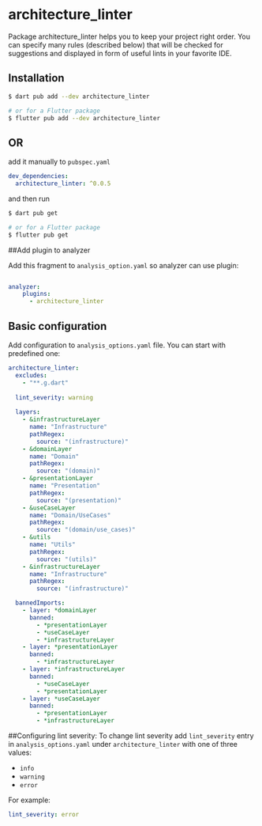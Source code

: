 <!-- 
This README describes the package. If you publish this package to pub.dev,
this README's contents appear on the landing page for your package.

For information about how to write a good package README, see the guide for
[writing package pages](https://dart.dev/guides/libraries/writing-package-pages). 

For general information about developing packages, see the Dart guide for
[creating packages](https://dart.dev/guides/libraries/create-library-packages)
and the Flutter guide for
[developing packages and plugins](https://flutter.dev/developing-packages). 
-->
# architecture_linter

Package architecture_linter helps you to keep your project right order. You can specify many rules (described below) that will be checked for suggestions and displayed in form of useful lints in your favorite IDE. 

## Installation

```sh
$ dart pub add --dev architecture_linter

# or for a Flutter package
$ flutter pub add --dev architecture_linter
```

## OR

add it manually to `pubspec.yaml`

```yaml
dev_dependencies:
  architecture_linter: ^0.0.5
```

and then run

```sh
$ dart pub get

# or for a Flutter package
$ flutter pub get
```
##Add plugin to analyzer

Add this fragment to `analysis_option.yaml` so analyzer can use plugin:
```yaml

analyzer:
    plugins:
      - architecture_linter
```

## Basic configuration

Add configuration to `analysis_options.yaml` file. You can start with predefined one:
```YAML
architecture_linter:
  excludes:
    - "**.g.dart"
  
  lint_severity: warning
  
  layers:
    - &infrastructureLayer
      name: "Infrastructure"
      pathRegex:
        source: "(infrastructure)"
    - &domainLayer
      name: "Domain"
      pathRegex:
        source: "(domain)"
    - &presentationLayer
      name: "Presentation"
      pathRegex:
        source: "(presentation)"
    - &useCaseLayer
      name: "Domain/UseCases"
      pathRegex:
        source: "(domain/use_cases)"
    - &utils
      name: "Utils"
      pathRegex:
        source: "(utils)"
    - &infrastructureLayer
      name: "Infrastructure"
      pathRegex:
        source: "(infrastructure)"

  bannedImports:
    - layer: *domainLayer
      banned:
        - *presentationLayer
        - *useCaseLayer
        - *infrastructureLayer
    - layer: *presentationLayer
      banned:
        - *infrastructureLayer
    - layer: *infrastructureLayer
      banned:
        - *useCaseLayer
        - *presentationLayer
    - layer: *useCaseLayer
      banned:
        - *presentationLayer
        - *infrastructureLayer
```
##Configuring lint severity:
To change lint severity add `lint_severity` entry in `analysis_options.yaml` under `architecture_linter` with one of three values:
- `info`
- `warning`
- `error`

For example: 
```YAML
lint_severity: error
```